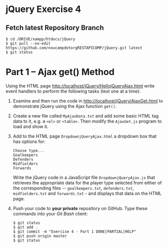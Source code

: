 # jQuery Exercise 4

## Fetch latest Repository Branch

```
$ cd /DRIVE/xampp/htdocs/jQuery
$ git pull --no-edit https://github.com/noucampdotorgRESTAPICOMP/jQuery.git latest
$ git status

```


# Part 1 – Ajax get() Method

Using the HTML page [http://localhost/jQuery/HellojQueryAjax.html](http://localhost/jQuery/HellojQueryAjax.html) write event handlers to perform the following tasks (test one at a time):


1.	Examine and then run the code in [http://localhost/jQuery/AjaxGet.html](http://localhost/jQuery/AjaxGet.html) to demonstrate jQuery using the Ajax function ``get()``.

1.	Create a new file called ``MyAjaxData.txt`` and add some basic HTML tag data to it, e.g. a ``<ol>`` or ``<table>``.  Then modify the ``AjaxGet.js`` program to load and show it.
	
1.	Add to the HTML page ``DropdownjQueryAjax.html`` a dropdown box that has options for:

	```
	Choose type...
	Goalkeepers
	Defenders
	Midfielders
	Forwards 

	```

	Write the jQuery code in a JavaScript file ``DropdownjQueryAjax.js`` that retrieves the appropriate data for the player type selected from either of the corresponding files -- ``goalkeepers.txt``, ``defenders.txt``,
	``midfielders.txt`` and ``forwards.txt`` - and displays that data on the HTML page. 
	

1.	Push your code to **your private** repository on GitHub.  Type these commands into your *Git Bash* client:

	```
	$ git status
	$ git add .
	$ git commit -m "Exercise 4 - Part 1 DONE|PARTIAL|HELP"
	$ git push origin master
	$ git status

	```
